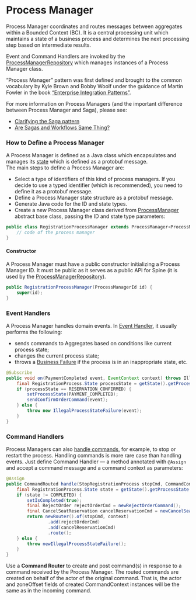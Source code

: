 # Process Manager

Process Manager coordinates and routes messages between aggregates within a Bounded Context (BC). It is a central processing unit which maintains a state of a business process and determines the next processing step based on intermediate results.

Event and Command Handlers are invoked by the [ProcessManagerRepository](./repository.md) which manages instances of a Process Manager class.

“Process Manager” pattern was first defined and brought to the common vocabulary by Kyle Brown and Bobby Woolf under the guidance of Martin Fowler in the book [“Enterprise Integration Patterns”](http://www.enterpriseintegrationpatterns.com/patterns/messaging/ProcessManager.html).

For more information on Process Managers (and the important difference between Process Manager and Saga), please see:
* [Clarifying the Saga pattern](http://kellabyte.com/2012/05/30/clarifying-the-saga-pattern/)  
* [Are Sagas and Workflows Same Thing?](https://dzone.com/articles/are-sagas-and-workflows-same-t)

### How to Define a Process Manager

A Process Manager is defined as a Java class which encapsulates and manages its [state](../biz-model/process-manager-states.md) which is defined as a protobuf message.  
The main steps to define a Process Manager are:

* Select a type of identifiers of this kind of process managers. If you decide to use a typed identifier (which is recommended), you need to define it as a protobuf message.
* Define a Process Manager state structure as a protobuf message.
* Generate Java code for the ID and state types.
* Create a new Process Manager class derived from [ProcessManager](https://github.com/SpineEventEngine/core-java/blob/037ac4d9e7133a95c75d927e5b649ab4f6f0f7f2/server/src/main/java/org/spine3/server/procman/ProcessManager.java) abstract base class, passing the ID and state type parameters:

```java
public class RegistrationProcessManager extends ProcessManager<ProcessManagerId, RegistrationProcess> {
    // code of the process manager
}
```

#### Constructor 

A Process Manager must have a public constructor initializing a Process Manager ID. It must be public as it serves as a public API for Spine (it is used by the [ProcessManagerRepository](./repository.md)).

```java
public RegistrationProcessManager(ProcessManagerId id) {
    super(id);
}
```
### Event Handlers
A Process Manager handles domain events. In [Event Handler](./event-handler.md), it usually performs the following:
* sends commands to Aggregates based on conditions like current process state;
* changes the current process state;
* throws a [Business Failure](../biz-model/failures.md) if the process is in an inappropriate state, etc.

```java
@Subscribe
public void on(PaymentCompleted event, EventContext context) throws IllegalProcessStateFailure {
    final RegistrationProcess.State processState = getState().getProcessState();
    if (processState == RESERVATION_CONFIRMED) {
        setProcessState(PAYMENT_COMPLETED);
        sendConfirmOrderCommand(event);
    } else {
        throw new IllegalProcessStateFailure(event);
    }
}
```

### Command Handlers

Process Managers can also [handle commands](./command-handler.md), for example, to stop or restart the process. Handling commands is more rare case than handling events. Just define Command Handler — a method annotated with `@Assign` and accept a command message and a command context as parameters:

```java
@Assign
public CommandRouted handle(StopRegistrationProcess stopCmd, CommandContext context) {
    final RegistrationProcess.State state = getState().getProcessState();
    if (state != COMPLETED) {
        setIsCompleted(true);
        final RejectOrder rejectOrderCmd = newRejectOrderCommand();
        final CancelSeatReservation cancelReservationCmd = newCancelSeatReservationCommand();
        return newRouter().of(stopCmd, context)
                .add(rejectOrderCmd)
                .add(cancelReservationCmd)
                .route();
    } else {
        throw newIllegalProcessStateFailure();
    }
}
```
Use a **Command Router** to create and post command(s) in response to a command received by the Process Manager. 
The routed commands are created on behalf of the actor of the original command. That is, the actor and zoneOffset fields of created CommandContext instances will be the same as in the incoming command.
